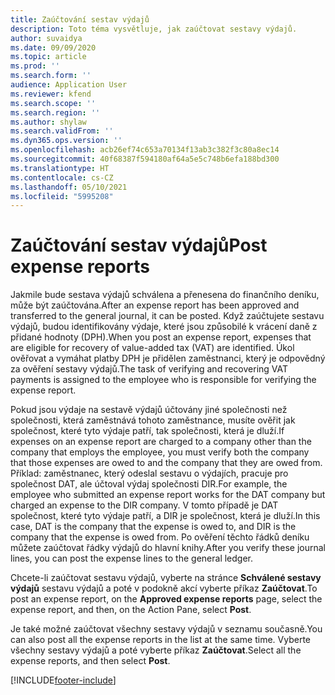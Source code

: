 ```yaml
---
title: Zaúčtování sestav výdajů
description: Toto téma vysvětluje, jak zaúčtovat sestavy výdajů.
author: suvaidya
ms.date: 09/09/2020
ms.topic: article
ms.prod: ''
ms.search.form: ''
audience: Application User
ms.reviewer: kfend
ms.search.scope: ''
ms.search.region: ''
ms.author: shylaw
ms.search.validFrom: ''
ms.dyn365.ops.version: ''
ms.openlocfilehash: acb26ef74c653a70134f13ab3c382f3c80a8ec14
ms.sourcegitcommit: 40f68387f594180af64a5e5c748b6efa188bd300
ms.translationtype: HT
ms.contentlocale: cs-CZ
ms.lasthandoff: 05/10/2021
ms.locfileid: "5995208"
---
```

# <a name="post-expense-reports"></a><span data-ttu-id="d031a-103">Zaúčtování sestav výdajů</span><span class="sxs-lookup"><span data-stu-id="d031a-103">Post expense reports</span></span>

<span data-ttu-id="d031a-104">Jakmile bude sestava výdajů schválena a přenesena do finančního deníku, může být zaúčtována.</span><span class="sxs-lookup"><span data-stu-id="d031a-104">After an expense report has been approved and transferred to the general journal, it can be posted.</span></span> <span data-ttu-id="d031a-105">Když zaúčtujete sestavu výdajů, budou identifikovány výdaje, které jsou způsobilé k vrácení daně z přidané hodnoty (DPH).</span><span class="sxs-lookup"><span data-stu-id="d031a-105">When you post an expense report, expenses that are eligible for recovery of value-added tax (VAT) are identified.</span></span> <span data-ttu-id="d031a-106">Úkol ověřovat a vymáhat platby DPH je přidělen zaměstnanci, který je odpovědný za ověření sestavy výdajů.</span><span class="sxs-lookup"><span data-stu-id="d031a-106">The task of verifying and recovering VAT payments is assigned to the employee who is responsible for verifying the expense report.</span></span>

<span data-ttu-id="d031a-107">Pokud jsou výdaje na sestavě výdajů účtovány jiné společnosti než společnosti, která zaměstnává tohoto zaměstnance, musíte ověřit jak společnost, které tyto výdaje patří, tak společnosti, která je dluží.</span><span class="sxs-lookup"><span data-stu-id="d031a-107">If expenses on an expense report are charged to a company other than the company that employs the employee, you must verify both the company that those expenses are owed to and the company that they are owed from.</span></span> <span data-ttu-id="d031a-108">Příklad: zaměstnanec, který odeslal sestavu o výdajích, pracuje pro společnost DAT, ale účtoval výdaj společnosti DIR.</span><span class="sxs-lookup"><span data-stu-id="d031a-108">For example, the employee who submitted an expense report works for the DAT company but charged an expense to the DIR company.</span></span> <span data-ttu-id="d031a-109">V tomto případě je DAT společnost, které tyto výdaje patří, a DIR je společnost, která je dluží.</span><span class="sxs-lookup"><span data-stu-id="d031a-109">In this case, DAT is the company that the expense is owed to, and DIR is the company that the expense is owed from.</span></span> <span data-ttu-id="d031a-110">Po ověření těchto řádků deníku můžete zaúčtovat řádky výdajů do hlavní knihy.</span><span class="sxs-lookup"><span data-stu-id="d031a-110">After you verify these journal lines, you can post the expense lines to the general ledger.</span></span>

<span data-ttu-id="d031a-111">Chcete-li zaúčtovat sestavu výdajů, vyberte na stránce **Schválené sestavy výdajů** sestavu výdajů a poté v podokně akcí vyberte příkaz **Zaúčtovat**.</span><span class="sxs-lookup"><span data-stu-id="d031a-111">To post an expense report, on the **Approved expense reports** page, select the expense report, and then, on the Action Pane, select **Post**.</span></span>

<span data-ttu-id="d031a-112">Je také možné zaúčtovat všechny sestavy výdajů v seznamu současně.</span><span class="sxs-lookup"><span data-stu-id="d031a-112">You can also post all the expense reports in the list at the same time.</span></span> <span data-ttu-id="d031a-113">Vyberte všechny sestavy výdajů a poté vyberte příkaz **Zaúčtovat**.</span><span class="sxs-lookup"><span data-stu-id="d031a-113">Select all the expense reports, and then select **Post**.</span></span>


[!INCLUDE[footer-include](../includes/footer-banner.md)]